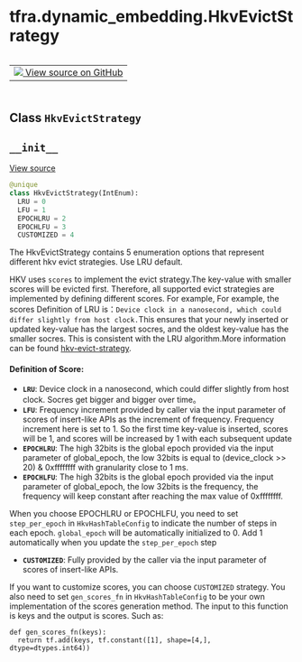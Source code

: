 <div itemscope itemtype="http://developers.google.com/ReferenceObject">
<meta itemprop="name" content="tfra.dynamic_embedding.HkvEvictStrategy" />
<meta itemprop="path" content="Stable" />
<meta itemprop="property" content="__init__"/>
</div>

# tfra.dynamic_embedding.HkvEvictStrategy

<!-- Insert buttons and diff -->

<table class="tfo-notebook-buttons tfo-api" align="left">

<td>
  <a target="_blank" href="https://github.com/tensorflow/recommenders-addons/blob/master/tensorflow_recommenders_addons/dynamic_embedding/python/ops/dynamic_embedding_creator.py#L141">
    <img src="https://www.tensorflow.org/images/GitHub-Mark-32px.png" />
    View source on GitHub
  </a>
</td></table>
<br/>
<br/>
<br/>
<br/>



## Class `HkvEvictStrategy`





<!-- Placeholder for "Used in" -->


<h2 id="__init__"><code>__init__</code></h2>

<a target="_blank" href="https://github.com/tensorflow/recommenders-addons/blob/master/tensorflow_recommenders_addons/dynamic_embedding/python/ops/dynamic_embedding_creator.py#L141">View source</a>

``` python
@unique
class HkvEvictStrategy(IntEnum):
  LRU = 0
  LFU = 1
  EPOCHLRU = 2
  EPOCHLFU = 3
  CUSTOMIZED = 4
```

The HkvEvictStrategy contains 5 enumeration options that represent different hkv evict strategies. Use LRU default.

HKV uses `scores` to implement the evict strategy.The key-value with smaller scores will be evicted first. Therefore, all supported evict strategies are implemented by defining different scores. For example, For example, the scores Definition of LRU is：`Device clock in a nanosecond, which could differ slightly from host clock.`This ensures that your newly inserted or updated key-value has the largest socres, and the oldest key-value has the smaller socres. This is consistent with the LRU algorithm.More information can be found [hkv-evict-strategy](https://github.com/LinGeLin/HierarchicalKV?tab=readme-ov-file#evict-strategy).


#### 	Definition of Score:


* <b>`LRU`</b>: Device clock in a nanosecond, which could differ slightly from host clock. Socres get bigger and bigger over time。
* <b>`LFU`</b>: Frequency increment provided by caller via the input parameter of scores of insert-like APIs as the increment of frequency. Frequency increment here is set to 1. So the first time key-value is inserted, scores will be 1, and scores will be increased by 1 with each subsequent update
* <b>`EPOCHLRU`</b>: The high 32bits is the global epoch provided via the input parameter of global_epoch,
the low 32bits is equal to (device_clock >> 20) & 0xffffffff with granularity close to 1 ms.
* <b>`EPOCHLFU`</b>: The high 32bits is the global epoch provided via the input parameter of global_epoch,
the low 32bits is the frequency,
the frequency will keep constant after reaching the max value of 0xffffffff.

When you choose EPOCHLRU or EPOCHLFU, you need to set `step_per_epoch` in `HkvHashTableConfig` to indicate the number of steps in each epoch. `global_epoch` will be automatically initialized to 0. Add 1 automatically when you update the `step_per_epoch` step

* <b>`CUSTOMIZED`</b>: Fully provided by the caller via the input parameter of scores of insert-like APIs.

If you want to customize scores, you can choose `CUSTOMIZED` strategy. You also need to set `gen_scores_fn` in `HkvHashTableConfig` to be your own implementation of the scores generation method. The input to this function is keys and the output is scores. Such as:
```
def gen_scores_fn(keys):
  return tf.add(keys, tf.constant([1], shape=[4,], dtype=dtypes.int64))
```


